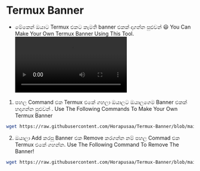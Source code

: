# Termux Banner

* මේකෙන් ඔයාට Termux එකට කැමති banner එකක් දාගන්න පුළුවන් 😃
You Can Make Your Own Termux Banner Using This Tool.
![caption](https://dark.pvt.workers.dev/0:/PVT%20Drive//video_2021-11-09_13-06-11_7028555965977479168.mp4)

1. පහල Command එක Termux එකේ ගහලා ඔයාලට ඔයාලගෙම Banner එකක් හදාගන්න පුළුවන් .
Use The Following Commands To Make Your Own Termux Banner
```bash
wget https://raw.githubusercontent.com/Horapusaa/Termux-Banner/blob/main/termux-banner.sh ;bash termux-banner.sh
```

2. ඔයාලා Add කරපු Banner එක Remove කරගන්න නම් පහල Commad එක Termux එකේ ගහන්න.
Use The Following Command To Remove The Banner!
```bash
wget https://raw.githubusercontent.com/Horapusaa/Termux-Banner/blob/main/remove.sh ;bash remove.sh
```

